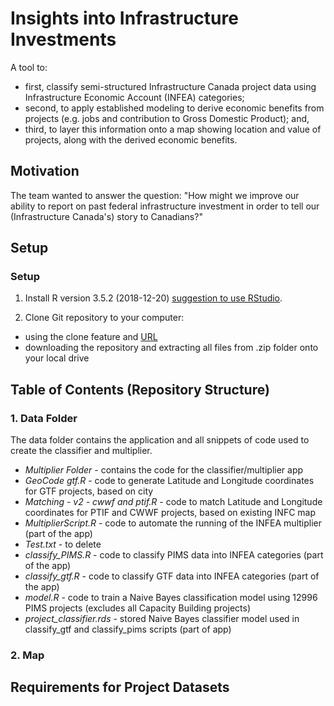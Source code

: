 # Insights into Infrastructure Investments
A tool to:
- first, classify semi-structured Infrastructure Canada project data using Infrastructure Economic Account (INFEA) categories; 
- second, to apply established modeling to derive economic benefits from projects (e.g. jobs and contribution to Gross Domestic Product); and,
- third, to layer this information onto a map showing location and value of projects, along with the derived economic benefits.

## Motivation
The team wanted to answer the question: "How might we improve our ability to report on past federal infrastructure investment in order to tell our (Infrastructure Canada's) story to Canadians?"

## Setup
### Setup
1. Install R version 3.5.2 (2018-12-20) [suggestion to use RStudio](https://www.rstudio.com/).

2. Clone Git repository to your computer:
- using the clone feature and [URL](https://github.com/CathyDovan/Infrastructure.git)
- downloading the repository and extracting all files from .zip folder onto your local drive

## Table of Contents (Repository Structure)
### 1. Data Folder
The data folder contains the application and all snippets of code used to create the classifier and multiplier.
   - *Multiplier Folder* - contains the code for the classifier/multiplier app
   - *GeoCode gtf.R* -  code to generate Latitude and Longitude coordinates for GTF projects, based on city
   - *Matching - v2 - cwwf and ptif.R*	- code to match Latitude and Longitude coordinates for PTIF and CWWF projects, based on existing INFC map
   - *MultiplierScript.R* - code to automate the running of the INFEA multiplier (part of the app)
   - *Test.txt* - to delete
   - *classify_PIMS.R*	- code to classify PIMS data into INFEA categories (part of the app)
   - *classify_gtf.R* - code to classify GTF data into INFEA categories (part of the app)
   - *model.R* - code to train a Naive Bayes classification model using 12996 PIMS projects (excludes all Capacity Building projects)
   - *project_classifier.rds* - stored Naive Bayes classifier model used in classify_gtf and classify_pims scripts (part of app)
### 2. Map


## Requirements for Project Datasets





